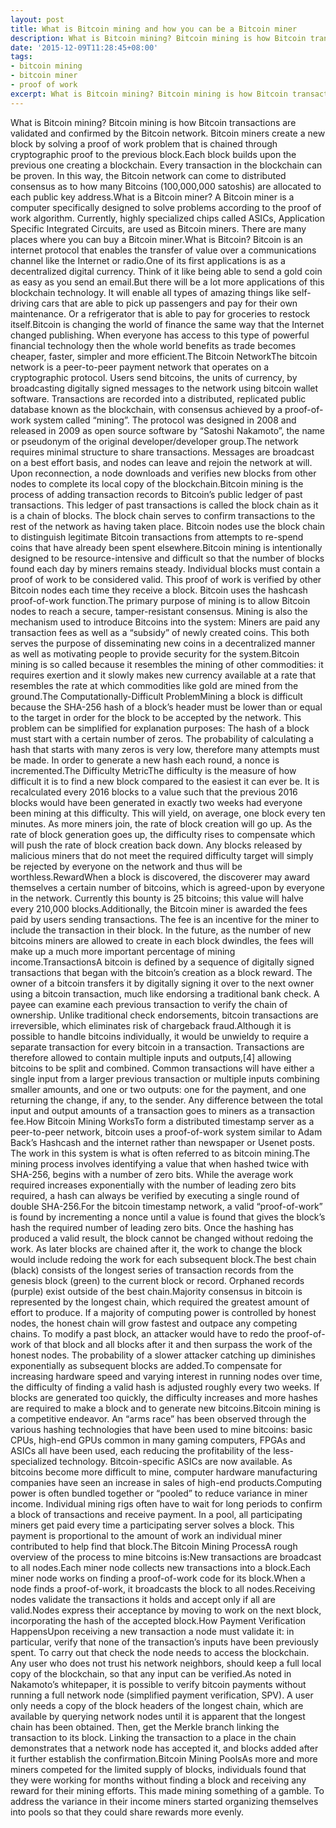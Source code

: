 ```yaml
---
layout: post
title: What is Bitcoin mining and how you can be a Bitcoin miner
description: What is Bitcoin mining? Bitcoin mining is how Bitcoin transactions are validated and confirmed by the Bitcoin network.
date: '2015-12-09T11:28:45+08:00'
tags:
- bitcoin mining
- bitcoin miner
- proof of work
excerpt: What is Bitcoin mining? Bitcoin mining is how Bitcoin transactions are validated and confirmed by the Bitcoin network.
---
```

What is Bitcoin mining? Bitcoin mining is how Bitcoin transactions are validated and confirmed by the Bitcoin network. Bitcoin miners create a new block by solving a proof of work problem that is chained through cryptographic proof to the previous block.Each block builds upon the previous one creating a blockchain. Every transaction in the blockchain can be proven. In this way, the Bitcoin network can come to distributed consensus as to how many Bitcoins (100,000,000 satoshis) are allocated to each public key address.What is a Bitcoin miner? A Bitcoin miner is a computer specifically designed to solve problems according to the proof of work algorithm. Currently, highly specialized chips called ASICs, Application Specific Integrated Circuits, are used as Bitcoin miners. There are many places where you can buy a Bitcoin miner.What is Bitcoin? Bitcoin is an internet protocol that enables the transfer of value over a communications channel like the Internet or radio.One of its first applications is as a decentralized digital currency. Think of it like being able to send a gold coin as easy as you send an email.But there will be a lot more applications of this blockchain technology. It will enable all types of amazing things like self-driving cars that are able to pick up passengers and pay for their own maintenance. Or a refrigerator that is able to pay for groceries to restock itself.Bitcoin is changing the world of finance the same way that the Internet changed publishing. When everyone has access to this type of powerful financial technology then the whole world benefits as trade becomes cheaper, faster, simpler and more efficient.The Bitcoin NetworkThe bitcoin network is a peer-to-peer payment network that operates on a cryptographic protocol. Users send bitcoins, the units of currency, by broadcasting digitally signed messages to the network using bitcoin wallet software. Transactions are recorded into a distributed, replicated public database known as the blockchain, with consensus achieved by a proof-of-work system called “mining”. The protocol was designed in 2008 and released in 2009 as open source software by “Satoshi Nakamoto”, the name or pseudonym of the original developer/developer group.The network requires minimal structure to share transactions. Messages are broadcast on a best effort basis, and nodes can leave and rejoin the network at will. Upon reconnection, a node downloads and verifies new blocks from other nodes to complete its local copy of the blockchain.Bitcoin mining is the process of adding transaction records to Bitcoin’s public ledger of past transactions. This ledger of past transactions is called the block chain as it is a chain of blocks. The block chain serves to confirm transactions to the rest of the network as having taken place. Bitcoin nodes use the block chain to distinguish legitimate Bitcoin transactions from attempts to re-spend coins that have already been spent elsewhere.Bitcoin mining is intentionally designed to be resource-intensive and difficult so that the number of blocks found each day by miners remains steady. Individual blocks must contain a proof of work to be considered valid. This proof of work is verified by other Bitcoin nodes each time they receive a block. Bitcoin uses the hashcash proof-of-work function.The primary purpose of mining is to allow Bitcoin nodes to reach a secure, tamper-resistant consensus. Mining is also the mechanism used to introduce Bitcoins into the system: Miners are paid any transaction fees as well as a “subsidy” of newly created coins. This both serves the purpose of disseminating new coins in a decentralized manner as well as motivating people to provide security for the system.Bitcoin mining is so called because it resembles the mining of other commodities: it requires exertion and it slowly makes new currency available at a rate that resembles the rate at which commodities like gold are mined from the ground.The Computationally-Difficult ProblemMining a block is difficult because the SHA-256 hash of a block’s header must be lower than or equal to the target in order for the block to be accepted by the network. This problem can be simplified for explanation purposes: The hash of a block must start with a certain number of zeros. The probability of calculating a hash that starts with many zeros is very low, therefore many attempts must be made. In order to generate a new hash each round, a nonce is incremented.The Difficulty MetricThe difficulty is the measure of how difficult it is to find a new block compared to the easiest it can ever be. It is recalculated every 2016 blocks to a value such that the previous 2016 blocks would have been generated in exactly two weeks had everyone been mining at this difficulty. This will yield, on average, one block every ten minutes. As more miners join, the rate of block creation will go up. As the rate of block generation goes up, the difficulty rises to compensate which will push the rate of block creation back down. Any blocks released by malicious miners that do not meet the required difficulty target will simply be rejected by everyone on the network and thus will be worthless.RewardWhen a block is discovered, the discoverer may award themselves a certain number of bitcoins, which is agreed-upon by everyone in the network. Currently this bounty is 25 bitcoins; this value will halve every 210,000 blocks.Additionally, the Bitcoin miner is awarded the fees paid by users sending transactions. The fee is an incentive for the miner to include the transaction in their block. In the future, as the number of new bitcoins miners are allowed to create in each block dwindles, the fees will make up a much more important percentage of mining income.TransactionsA bitcoin is defined by a sequence of digitally signed transactions that began with the bitcoin’s creation as a block reward. The owner of a bitcoin transfers it by digitally signing it over to the next owner using a bitcoin transaction, much like endorsing a traditional bank check. A payee can examine each previous transaction to verify the chain of ownership. Unlike traditional check endorsements, bitcoin transactions are irreversible, which eliminates risk of chargeback fraud.Although it is possible to handle bitcoins individually, it would be unwieldy to require a separate transaction for every bitcoin in a transaction. Transactions are therefore allowed to contain multiple inputs and outputs,[4] allowing bitcoins to be split and combined. Common transactions will have either a single input from a larger previous transaction or multiple inputs combining smaller amounts, and one or two outputs: one for the payment, and one returning the change, if any, to the sender. Any difference between the total input and output amounts of a transaction goes to miners as a transaction fee.How Bitcoin Mining WorksTo form a distributed timestamp server as a peer-to-peer network, bitcoin uses a proof-of-work system similar to Adam Back’s Hashcash and the internet rather than newspaper or Usenet posts. The work in this system is what is often referred to as bitcoin mining.The mining process involves identifying a value that when hashed twice with SHA-256, begins with a number of zero bits. While the average work required increases exponentially with the number of leading zero bits required, a hash can always be verified by executing a single round of double SHA-256.For the bitcoin timestamp network, a valid “proof-of-work” is found by incrementing a nonce until a value is found that gives the block’s hash the required number of leading zero bits. Once the hashing has produced a valid result, the block cannot be changed without redoing the work. As later blocks are chained after it, the work to change the block would include redoing the work for each subsequent block.The best chain (black) consists of the longest series of transaction records from the genesis block (green) to the current block or record. Orphaned records (purple) exist outside of the best chain.Majority consensus in bitcoin is represented by the longest chain, which required the greatest amount of effort to produce. If a majority of computing power is controlled by honest nodes, the honest chain will grow fastest and outpace any competing chains. To modify a past block, an attacker would have to redo the proof-of-work of that block and all blocks after it and then surpass the work of the honest nodes. The probability of a slower attacker catching up diminishes exponentially as subsequent blocks are added.To compensate for increasing hardware speed and varying interest in running nodes over time, the difficulty of finding a valid hash is adjusted roughly every two weeks. If blocks are generated too quickly, the difficulty increases and more hashes are required to make a block and to generate new bitcoins.Bitcoin mining is a competitive endeavor. An “arms race” has been observed through the various hashing technologies that have been used to mine bitcoins: basic CPUs, high-end GPUs common in many gaming computers, FPGAs and ASICs all have been used, each reducing the profitability of the less-specialized technology. Bitcoin-specific ASICs are now available. As bitcoins become more difficult to mine, computer hardware manufacturing companies have seen an increase in sales of high-end products.Computing power is often bundled together or “pooled” to reduce variance in miner income. Individual mining rigs often have to wait for long periods to confirm a block of transactions and receive payment. In a pool, all participating miners get paid every time a participating server solves a block. This payment is proportional to the amount of work an individual miner contributed to help find that block.The Bitcoin Mining ProcessA rough overview of the process to mine bitcoins is:New transactions are broadcast to all nodes.Each miner node collects new transactions into a block.Each miner node works on finding a proof-of-work code for its block.When a node finds a proof-of-work, it broadcasts the block to all nodes.Receiving nodes validate the transactions it holds and accept only if all are valid.Nodes express their acceptance by moving to work on the next block, incorporating the hash of the accepted block.How Payment Verification HappensUpon receiving a new transaction a node must validate it: in particular, verify that none of the transaction’s inputs have been previously spent. To carry out that check the node needs to access the blockchain. Any user who does not trust his network neighbors, should keep a full local copy of the blockchain, so that any input can be verified.As noted in Nakamoto’s whitepaper, it is possible to verify bitcoin payments without running a full network node (simplified payment verification, SPV). A user only needs a copy of the block headers of the longest chain, which are available by querying network nodes until it is apparent that the longest chain has been obtained. Then, get the Merkle branch linking the transaction to its block. Linking the transaction to a place in the chain demonstrates that a network node has accepted it, and blocks added after it further establish the confirmation.Bitcoin Mining PoolsAs more and more miners competed for the limited supply of blocks, individuals found that they were working for months without finding a block and receiving any reward for their mining efforts. This made mining something of a gamble. To address the variance in their income miners started organizing themselves into pools so that they could share rewards more evenly.
